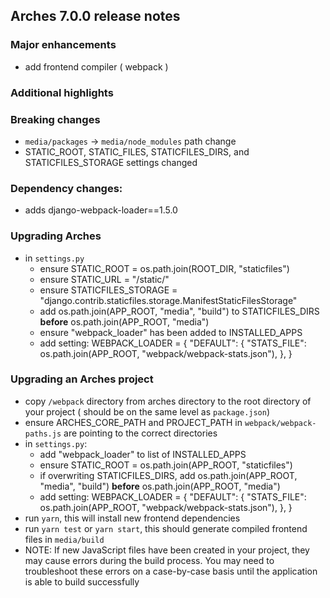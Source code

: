 Arches 7.0.0 release notes
------------------------


### Major enhancements
- add frontend compiler ( webpack )

### Additional highlights


### Breaking changes
- `media/packages` -> `media/node_modules` path change
- STATIC_ROOT, STATIC_FILES, STATICFILES_DIRS, and STATICFILES_STORAGE settings changed

### Dependency changes:
- adds django-webpack-loader==1.5.0

### Upgrading Arches
- in `settings.py`
    - ensure STATIC_ROOT = os.path.join(ROOT_DIR, "staticfiles")
    - ensure STATIC_URL = "/static/"
    - ensure STATICFILES_STORAGE = "django.contrib.staticfiles.storage.ManifestStaticFilesStorage"
    - add os.path.join(APP_ROOT, "media", "build") to STATICFILES_DIRS **before** os.path.join(APP_ROOT, "media")
    - ensure "webpack_loader" has been added to INSTALLED_APPS
    - add setting:
        WEBPACK_LOADER = {
            "DEFAULT": {
                "STATS_FILE": os.path.join(APP_ROOT, "webpack/webpack-stats.json"),
            },
        }

### Upgrading an Arches project
- copy `/webpack` directory from arches directory to the root directory of your project ( should be on the same level as `package.json`)
- ensure ARCHES_CORE_PATH and PROJECT_PATH in `webpack/webpack-paths.js` are pointing to the correct directories
- in `settings.py`:
    - add "webpack_loader" to list of INSTALLED_APPS
    - ensure STATIC_ROOT = os.path.join(APP_ROOT, "staticfiles")
    - if overwriting STATICFILES_DIRS, add os.path.join(APP_ROOT, "media", "build") **before** os.path.join(APP_ROOT, "media")
    - add setting:
        WEBPACK_LOADER = {
            "DEFAULT": {
                "STATS_FILE": os.path.join(APP_ROOT, "webpack/webpack-stats.json"),
            },
        }
- run `yarn`, this will install new frontend dependencies
- run `yarn test` or `yarn start`, this should generate compiled frontend files in `media/build`
- NOTE: If new JavaScript files have been created in your project, they may cause errors during the build process. You may need to troubleshoot these
        errors on a case-by-case basis until the application is able to build successfully